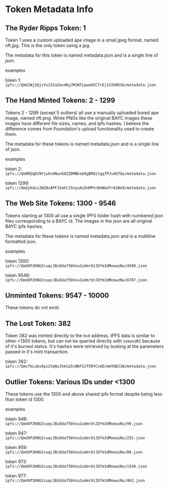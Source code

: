 # Token Metadata Info

## The Ryder Ripps Token: 1

Token 1 uses a custom uploaded ape image in a small jpeg format, named nft.jpg.  This is the only token using a jpg.

The metadata for this token is named metadata.json and is a single line of json.

examples

token 1: `ipfs://Qmb2Wj2QjzYu252aZwv4KyJM2WTLpwoASCTrEj1V2UN5Sb/metadata.json`

## The Hand Minted Tokens: 2 - 1299

Tokens 2 - 1299 (except 5 outliers) all use a manually uploaded bored ape image, named nft.png. While PNGs like the original BAYC images these images have different file sizes, names, and ipfs hashes. I believe the difference comes from Foundation's upload functionality used to create them.

The metadata for these tokens is named metadata.json and is a single line of json.

examples

token 2: `ipfs://QmRRQqDCNYjukn4NunG8ZZDMBkab9gBR8ztgqfPJu4UfQa/metadata.json`

token 1299: `ipfs://QmZykdui2W2BsAPFJXahCJSnyuAiGnMPhrBnWwUYrA2No9/metadata.json`

## The Web Site Tokens: 1300 - 9546

Tokens starting at 1300 all use a single IPFS folder hash with numbered json files corresponding to a BAYC id.  The images in the json are all original BAYC ipfs hashes.

The metadata for these tokens is named metadata.json and is a multiline formatted json.

examples

token 1300: `ipfs://QmdXP2KNU2cuqcJBi6Uaf5bhnu2udmrbtJDfm3dMoewzNu/4589.json`

token 9546: `ipfs://QmdXP2KNU2cuqcJBi6Uaf5bhnu2udmrbtJDfm3dMoewzNu/8767.json`

## Unminted Tokens: 9547 - 10000

These tokens do not exist.

## The Lost Token: 382

Token 382 was minted directly to the `0x0` address.  IPFS data is similar to other <1300 tokens, but can not be queried directly with `tokenURI` because of it's burned status.  It's hashes were retrieved by looking at the parameters passed in it's mint transaction.

token 382: `ipfs://QmcfkLubs9pi2VqNzJhkCp5cBNfGJf5RYCvUEcmmTABJ1W/metadata.json`

## Outlier Tokens: Various IDs under <1300

These tokens use the 1300 and above shared ipfs format despite being less than token id 1300.

examples

token 946: `ipfs://QmdXP2KNU2cuqcJBi6Uaf5bhnu2udmrbtJDfm3dMoewzNu/99.json`

token 947: `ipfs://QmdXP2KNU2cuqcJBi6Uaf5bhnu2udmrbtJDfm3dMoewzNu/255.json`

token 959: `ipfs://QmdXP2KNU2cuqcJBi6Uaf5bhnu2udmrbtJDfm3dMoewzNu/88.json`

token 972: `ipfs://QmdXP2KNU2cuqcJBi6Uaf5bhnu2udmrbtJDfm3dMoewzNu/1549.json`

token 977: `ipfs://QmdXP2KNU2cuqcJBi6Uaf5bhnu2udmrbtJDfm3dMoewzNu/463.json`
